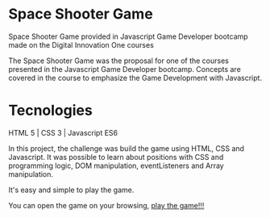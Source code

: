 # Space Shooter Game

Space Shooter Game provided in Javascript Game Developer bootcamp made on the Digital Innovation One courses

The Space Shooter Game was the proposal for one of the courses presented in the Javascript Game Developer bootcamp. Concepts are covered in the course to emphasize the Game Development with Javascript.

# Tecnologies

HTML 5   |    CSS 3    |   Javascript ES6 



In this project, the challenge was build the game using HTML, CSS and Javascript. It was possible to learn about positions with CSS and programming logic, DOM manipulation, eventListeners and Array manipulation.

It's easy and simple to play the game.

You can open the game on your browsing, [play the game!!!](https://rvsriller.github.io/rierSpaceShooter/)
